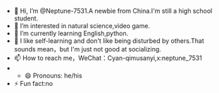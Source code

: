 - 👋 Hi, I’m @Neptune-7531.A newbie from China.I'm still a high school student.
- 👀 I’m interested in natural science,video game.
- 🌱 I’m currently learning English,python.
- 💞️ I like self-learning and don't like being disturbed by others.That sounds mean，but I'm just not good at socializing.
- 📫 How to reach me，WeChat：Cyan-qimusanyi,x:neptune_7531
- - 😄 Pronouns: he/his
- ⚡ Fun fact:no

<!---
Neptune-7531/Neptune-7531 is a ✨ special ✨ repository because its `README.md` (this file) appears on your GitHub profile.
You can click the Preview link to take a look at your changes.
--->
